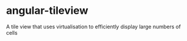 # angular-tileview
A tile view that uses virtualisation to efficiently display large numbers of cells
